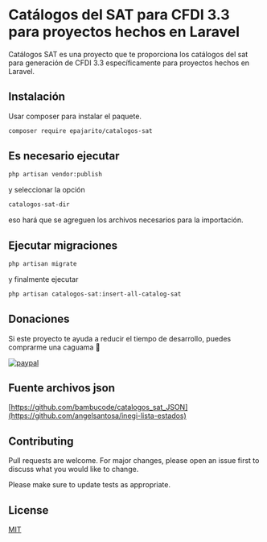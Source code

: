 # Catálogos del SAT para CFDI 3.3 para proyectos hechos en Laravel

Catálogos SAT es una proyecto que te proporciona los catálogos del sat para generación de CFDI 3.3 específicamente para proyectos hechos en Laravel.

## Instalación

Usar composer para instalar el paquete.

```bash
composer require epajarito/catalogos-sat
```

## Es necesario ejecutar
```bash
php artisan vendor:publish
```
y seleccionar la opción
```bash
catalogos-sat-dir
```
eso hará que se agreguen los archivos necesarios para la importación.

## Ejecutar migraciones

```bash
php artisan migrate
```
y finalmente ejecutar
```bash
php artisan catalogos-sat:insert-all-catalog-sat
```
## Donaciones
Si este proyecto te ayuda a reducir el tiempo de desarrollo, puedes comprarme una caguama 🍺

[![paypal](https://www.paypalobjects.com/en_US/i/btn/btn_donateCC_LG.gif)](https://www.paypal.me/epajarito)

## Fuente archivos json
[https://github.com/bambucode/catalogos_sat_JSON](https://github.com/angelsantosa/inegi-lista-estados)

## Contributing
Pull requests are welcome. For major changes, please open an issue first to discuss what you would like to change.

Please make sure to update tests as appropriate.

## License
[MIT](./LICENSE.md)
